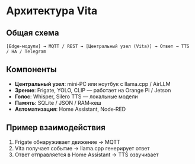 # Архитектура Vita

## Общая схема

```
[Edge-модули] → MQTT / REST → [Центральный узел (Vita)] → Ответ → TTS / HA / Telegram
```

## Компоненты

- **Центральный узел**: mini‑PC или ноутбук с llama.cpp / AirLLM
- **Зрение**: Frigate, YOLO, CLIP — работает на Orange Pi / Jetson
- **Голос**: Whisper, Silero TTS — локальные модели
- **Память**: SQLite / JSON / RAM‑кеш
- **Автоматизация**: Home Assistant, Node‑RED

## Пример взаимодействия

1. Frigate обнаруживает движение → MQTT
2. Vita получает событие → llama.cpp генерирует ответ
3. Ответ отправляется в Home Assistant → TTS озвучивает